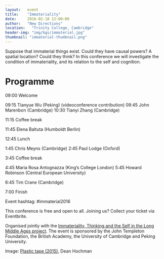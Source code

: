 ```yaml
---
layout:   event
title:    "Immateriality"
date:     2016-02-18 12:00:00
author:   "New Directions"
location:	"Trinity College, Cambridge"
header-img: "img/bgs/immaterial.jpg"
thumbnail: "immaterial-thumbnail.png"
---
```


Suppose that immaterial things exist. Could they have causal powers? A spatial location? Could they think? In this conference we will investigate the condition of immateriality, and its relation to the self and cognition.


<h1>Programme</h1>

09:00 Welcome

09:15 Tianyue Wu (Peking) (videoconference contribution)
09:45  John Marenbon (Cambridge)
10:30 Tianyi Zhang (Cambridge)

11:15 Coffee break

11:45 Elena Baltuta (Humboldt Berlin)
 
12:45 Lunch

1:45 Chris Meyns (Cambridge)
2:45 Paul Lodge (Oxford)

3:45 Coffee break

4:45 Maria Rosa Antognazza (King’s College London)
5:45 Howard Robinson (Central European University)

6:45 Tim Crane (Cambridge)

7:00 Finish


Event hashtag: #immaterial2016

This conference is free and open to all. Joining us? Collect your ticket via Eventbrite.

Organised jointly with the <a href="http://www.phil.cam.ac.uk/research/immateriality" target="_blank">Immateriality, Thinking and the Self in the Long Middle Ages project</a>. The event is sponsored by the John Templeton Foundation, the British Academy, the University of Cambridge and Peking University.

<span class="caption text-muted">Image: 
<a href="https://www.flickr.com/photos/deanhochman/16885852930/in/photolist-rJ9pMm-ip81Y-58wyDV-9gLAeH-6euHDB-hjbY7-4MUsx-BfXbH-7sbm52-7i57zq-HN5nf-9Zzv6-5wq1UG-ftobpU-BfXbE-7Q1yCB-GUAnZ-5ikY4u-4B283S-bg1JAx-hPwK6-4eaXdM-HK55s-7Ctyai-9fy2ZD-4KXTkF-4eb82R-vjBKE6-68s4hQ-7o8ffA-5KK1xK-78dyKN-dQFLTq-4nnYi-9nb52a-d2Tei-5SJSEe-6rbnwa-5HgvD-bP1HGa-6zGQe5-6qmBzA-93hNWP-bjXvhm-krbsVM-bxBLyX-zE9Sgs-979Fsv-7Enq94-8Y5Yo4" target="_blank">Plastic tape (2015)</a>, Dean Hochman</span>
